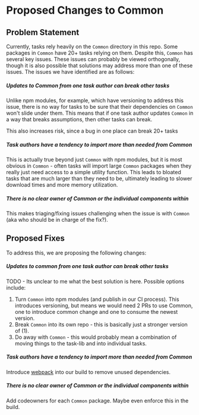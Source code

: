 # Proposed Changes to Common

## Problem Statement

Currently, tasks rely heavily on the `Common` directory in this repo. Some packages in `Common` have 20+ tasks relying on them.
Despite this, `Common` has several key issues. These issues can probably be viewed orthogonally, though it is also possible
that solutions may address more than one of these issues. The issues we have identified are as follows:

##### Updates to Common from one task author can break other tasks

Unlike npm modules, for example, which have versioning to address this issue, there is no way for tasks to be sure that
their dependencies on `Common` won't slide under them. This means that if one task author updates `Common` in a way that breaks
assumptions, then other tasks can break.

This also increases risk, since a bug in one place can break 20+ tasks

##### Task authors have a tendency to import more than needed from Common

This is actually true beyond just `Common` with npm modules, but it is most obvious in `Common` - often tasks will import large `Common`
packages when they really just need access to a simple utility function. This leads to bloated tasks that are much larger than they
need to be, ultimately leading to slower download times and more memory utilization.

##### There is no clear owner of Common or the individual components within

This makes triaging/fixing issues challenging when the issue is with `Common` (aka who should be in charge of the fix?).

## Proposed Fixes

To address this, we are proposing the following changes:

##### Updates to common from one task author can break other tasks

TODO - Its unclear to me what the best solution is here. Possible options include:

1. Turn `Common` into npm modules (and publish in our CI process). This introduces versioning,
but means we would need 2 PRs to use Common, one to introduce common change and one to consume the newest version.
2. Break `Common` into its own repo - this is basically just a stronger version of (1).
3. Do away with `Common` - this would probably mean a combination of moving things to the task-lib and into individual tasks.

##### Task authors have a tendency to import more than needed from Common

Introduce [webpack](https://webpack.js.org/) into our build to remove unused dependencies.

##### There is no clear owner of Common or the individual components within

Add codeowners for each `Common` package. Maybe even enforce this in the build.
